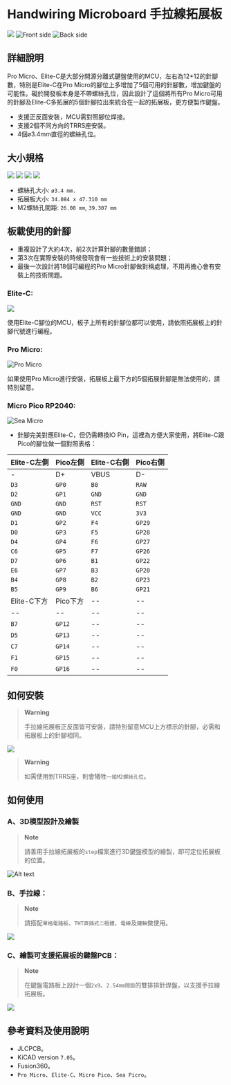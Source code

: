 # Handwiring Microboard 手拉線拓展板

![](pic/1-1.png)
![Front side](pic/FS.png)
![Back side](pic/BS.png)

## 詳細說明

Pro Micro、Elite-C是大部分開源分離式鍵盤使用的MCU，左右為12+12的針腳數，特別是Elite-C在Pro Micro的腳位上多增加了5個可用的針腳數，增加鍵盤的可能性。礙於開發板本身是不帶螺絲孔位，因此設計了這個將所有Pro Micro可用的針腳及Elite-C多拓展的5個針腳拉出來統合在一起的拓展板，更方便製作鍵盤。

- 支援正反面安裝，MCU需對照腳位焊接。
- 支援2個不同方向的TRRS座安裝。
- 4個ø3.4mm直徑的螺絲孔位。

## 大小規格

![](pic/1-2.png)
![](pic/1-3.png)
![](pic/1-4.png)
![](pic/1-5.png)

- 螺絲孔大小: `ø3.4 mm.`
- 拓展板大小: `34.084 x 47.310 mm`
- M2螺絲孔間距: `26.08 mm`, `39.307 mm`

## 板載使用的針腳

- 重複設計了大約4次，前2次計算針腳的數量錯誤；
- 第3次在實際安裝的時候發現會有一些技術上的安裝問題；
- 最後一次設計將18個可編程的Pro Micro針腳做對稱處理，不用再擔心會有安裝上的技術問題。

### Elite-C:

![](pic/2-2.png)

使用Elite-C腳位的MCU，板子上所有的針腳位都可以使用，請依照拓展板上的針腳代號進行編程。

### Pro Micro:

![Pro Micro](pic/2-1.png)

如果使用Pro Micro進行安裝，拓展板上最下方的5個拓展針腳是無法使用的，請特別留意。

### Micro Pico RP2040:

![Sea Micro](pic/2-3.png)

- 針腳完美對應Elite-C，但仍需轉換IO Pin，這裡為方便大家使用，將Elite-C跟Pico的腳位做一個對照表格：

|Elite-C左側|Pico左側|Elite-C右側|Pico右側|
|--|--|--|--|
|-|D+|VBUS|D-|
|`D3`|`GP0`|`B0`|`RAW`|
|`D2`|`GP1`|`GND`|`GND`|
|`GND`|`GND`|`RST`|`RST`|
|`GND`|`GND`|`VCC`|`3V3`|
|`D1`|`GP2`|`F4`|`GP29`|
|`D0`|`GP3`|`F5`|`GP28`|
|`D4`|`GP4`|`F6`|`GP27`|
|`C6`|`GP5`|`F7`|`GP26`|
|`D7`|`GP6`|`B1`|`GP22`|
|`E6`|`GP7`|`B3`|`GP20`|
|`B4`|`GP8`|`B2`|`GP23`|
|`B5`|`GP9`|`B6`|`GP21`|
|Elite-C下方|Pico下方|--|--|
|--|--|--|--|
|`B7`|`GP12`|--|--|
|`D5`|`GP13`|--|--|
|`C7`|`GP14`|--|--|
|`F1`|`GP15`|--|--|
|`F0`|`GP16`|--|--|

## 如何安裝

> **Warning**
>
> 手拉線拓展板正反面皆可安裝，請特別留意MCU上方標示的針腳，必需和拓展板上的針腳相同。

![](pic/3-4.jpg)

> **Warning**
>
> 如需使用到TRRS座，則會犧牲`一組M2螺絲孔位`。

## 如何使用

### A、3D模型設計及繪製

> **Note**
>
> 請善用手拉線拓展板的`step`檔案進行3D鍵盤模型的繪製，即可定位拓展板的位置。

![Alt text](20230720_154740.jpg)

### B、手拉線：

> **Note**
>
> 請搭配`單格電路板`、`THT直插式二極體`、`電線`及`鍵軸`做使用。

![](pic/3-2.jpg)

### C、繪製可支援拓展板的鍵盤PCB：

> **Note**
>
> 在鍵盤電路板上設計一個`2x9`、`2.54mm間距`的雙排排針焊盤，以支援手拉線拓展板。

![](pic/3-3.jpg)

## 參考資料及使用說明

- JLCPCB。
- KiCAD version `7.05`。
- Fusion360。
- `Pro Micro`、`Elite-C`、`Micro Pico`、`Sea Picro`。